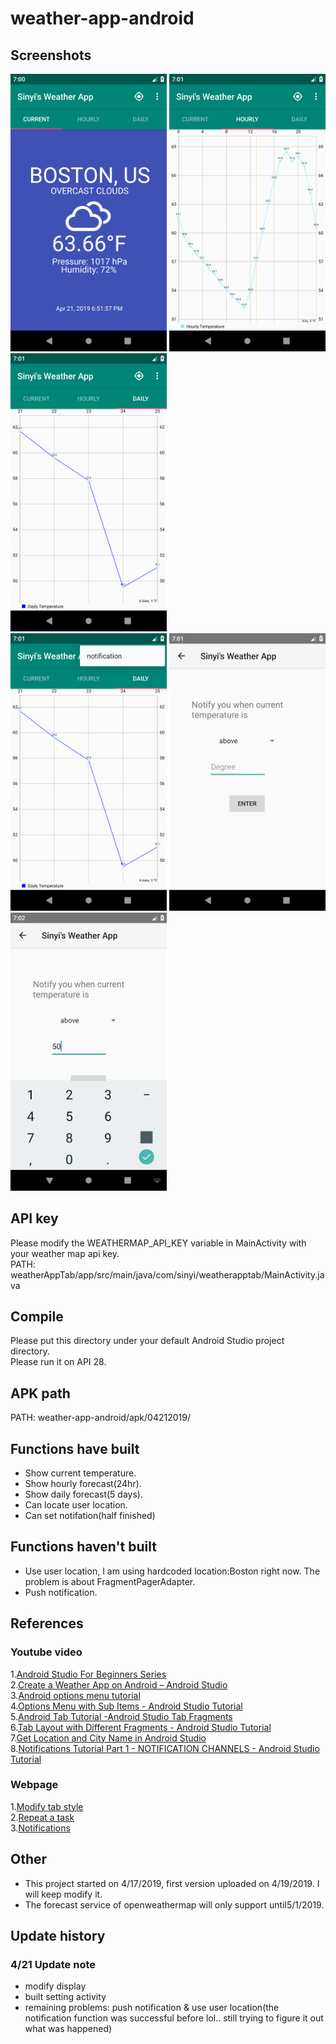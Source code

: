 # weather-app-android

## Screenshots
<img src="img/1.png" width="250"> <img src="img/2.png" width="250"> <img src="img/3.png" width="250">  
<img src="img/4.png" width="250"> <img src="img/5.png" width="250"> <img src="img/6.png" width="250">

## API key
Please modify the WEATHERMAP_API_KEY variable in MainActivity with your weather map api key.  
PATH: weatherAppTab/app/src/main/java/com/sinyi/weatherapptab/MainActivity.java  

## Compile
Please put this directory under your default Android Studio project directory.  
Please run it on API 28. 

## APK path
PATH: weather-app-android/apk/04212019/  

## Functions have built
- Show current temperature.
- Show hourly forecast(24hr).
- Show daily forecast(5 days).
- Can locate user location.
- Can set notifation(half finished)

## Functions haven't built
- Use user location, I am using hardcoded location:Boston right now. The problem is about FragmentPagerAdapter.
- Push notification.


## References
### Youtube video
1.[Android Studio For Beginners Series](https://www.youtube.com/watch?v=dFlPARW5IX8&list=PLp9HFLVct_ZvMa7IVdQyUUyh8t2re9apm)  
2.[Create a Weather App on Android – Android Studio](https://youtu.be/w1g9AaDltUM)  
3.[Android options menu tutorial](https://youtu.be/EZ-sNN7UWFU)  
4.[Options Menu with Sub Items - Android Studio Tutorial](https://youtu.be/oh4YOj9VkVE)  
5.[Android Tab Tutorial -Android Studio Tab Fragments](https://youtu.be/bNpWGI_hGGg)  
6.[Tab Layout with Different Fragments - Android Studio Tutorial](https://youtu.be/h4HwU_ENXYM)  
7.[Get Location and City Name in Android Studio](https://youtu.be/rKnzzrdhb9g)  
8.[Notifications Tutorial Part 1 - NOTIFICATION CHANNELS - Android Studio Tutorial](https://youtu.be/tTbd1Mfi-Sk)  
### Webpage
1.[Modify tab style](https://materialdoc.com/components/tabs/)  
2.[Repeat a task](https://stackoverflow.com/questions/6242268/repeat-a-task-with-a-time-delay)  
3.[Notifications](https://codinginflow.com/tutorials/android/notifications-notification-channels/part-1-notification-channels)   

## Other
- This project started on 4/17/2019, first version uploaded on 4/19/2019.
I will keep modify it.
- The forecast service of openweathermap will only support until5/1/2019.

##  Update history
### 4/21 Update note
- modify display
- built setting activity
- remaining problems: push notification & use user location(the notification function was successful before lol.. still trying to figure it out what was happened)